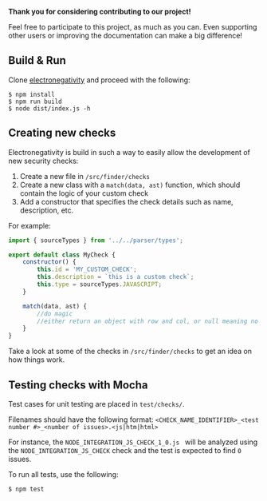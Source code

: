 **Thank you for considering contributing to our project!**

Feel free to participate to this project, as much as you can. Even supporting other users or improving the documentation can make a big difference!

## Build & Run

Clone [electronegativity](git@github.com:doyensec/electronegativity.git) and proceed with the following:

```
$ npm install
$ npm run build
$ node dist/index.js -h
```

## Creating new checks

Electronegativity is build in such a way to easily allow the development of new security checks: 

1. Create a new file in `/src/finder/checks`
2. Create a new class with a `match(data, ast)` function, which should contain the logic of your custom check
3. Add a constructor that specifies the check details such as name, description, etc. 

For example:

```js
import { sourceTypes } from '../../parser/types';

export default class MyCheck {
    constructor() {
        this.id = 'MY_CUSTOM_CHECK';
        this.description = `this is a custom check`;
        this.type = sourceTypes.JAVASCRIPT;
    }

    match(data, ast) {
        //do magic
        //either return an object with row and col, or null meaning no issues were identified
    }
}

```

Take a look at some of the checks in `/src/finder/checks` to get an idea on how things work.


## Testing checks with Mocha

Test cases for unit testing are placed in `test/checks/`.

Filenames should have the following format: ```<CHECK_NAME_IDENTIFIER>_<test number #>_<number of issues>.<js|htm|html>```

For instance, the ```NODE_INTEGRATION_JS_CHECK_1_0.js ``` will be analyzed using the ```NODE_INTEGRATION_JS_CHECK``` check and the test is expected to find ```0``` issues.

To run all tests, use the following:

```js
$ npm test
```
